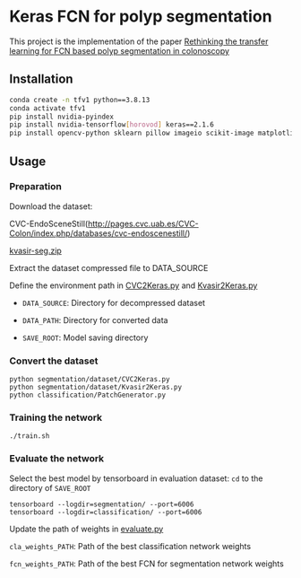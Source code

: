 # Keras FCN for polyp segmentation
This project is the implementation of the paper [Rethinking the transfer learning for FCN based polyp segmentation in colonoscopy](https://tobeconfirmed)
## Installation
```bash
conda create -n tfv1 python==3.8.13
conda activate tfv1
pip install nvidia-pyindex
pip install nvidia-tensorflow[horovod] keras==2.1.6
pip install opencv-python sklearn pillow imageio scikit-image matplotlib
```
## Usage
### Preparation

Download the dataset: 

CVC-EndoSceneStill(http://pages.cvc.uab.es/CVC-Colon/index.php/databases/cvc-endoscenestill/)

[kvasir-seg.zip](https://datasets.simula.no/kvasir-seg/)

Extract the dataset compressed file to DATA_SOURCE

Define the environment path in [CVC2Keras.py](segmentation/dataset/CVC2Keras.py) and [Kvasir2Keras.py](segmentation/dataset/Kvasir2Keras.py)

* `DATA_SOURCE`: Directory for decompressed dataset

* `DATA_PATH`: Directory for converted data

* `SAVE_ROOT`: Model saving directory

### Convert the dataset

```
python segmentation/dataset/CVC2Keras.py
python segmentation/dataset/Kvasir2Keras.py
python classification/PatchGenerator.py
```
### Training the network

`./train.sh`

### Evaluate the network

Select the best model by tensorboard in evaluation dataset:
`cd` to the directory of `SAVE_ROOT`
```
tensorboard --logdir=segmentation/ --port=6006
tensorboard --logdir=classification/ --port=6006
```
Update the path of weights in [evaluate.py](detection/evaluate.py)

`cla_weights_PATH`: Path of the best classification network weights

`fcn_weights_PATH`: Path of the best FCN for segmentation network weights

